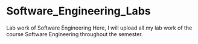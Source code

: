# Software_Engineering_Labs
Lab work of Software Engineering
Here, I will upload all my lab work of the course Software Engineering throughout the semester.
